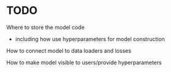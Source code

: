 # TODO

Where to store the model code
* including how use hyperparameters for model construction

How to connect model to data loaders and losses

How to make model visible to users/provide hyperparameters
